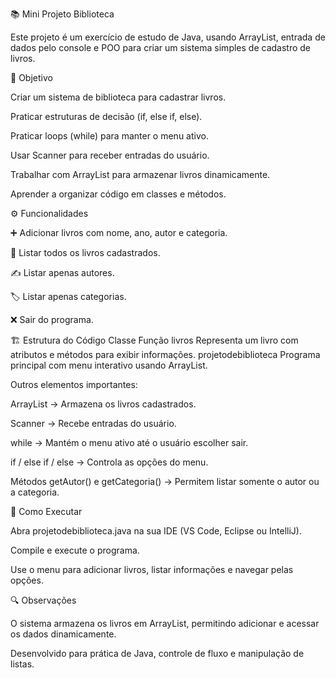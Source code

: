 📚 Mini Projeto Biblioteca

Este projeto é um exercício de estudo de Java, usando ArrayList, entrada de dados pelo console e POO para criar um sistema simples de cadastro de livros.

🎯 Objetivo

Criar um sistema de biblioteca para cadastrar livros.

Praticar estruturas de decisão (if, else if, else).

Praticar loops (while) para manter o menu ativo.

Usar Scanner para receber entradas do usuário.

Trabalhar com ArrayList para armazenar livros dinamicamente.

Aprender a organizar código em classes e métodos.

⚙️ Funcionalidades

➕ Adicionar livros com nome, ano, autor e categoria.

📖 Listar todos os livros cadastrados.

✍️ Listar apenas autores.

🏷️ Listar apenas categorias.

❌ Sair do programa.

🏗️ Estrutura do Código
Classe	Função
livros	Representa um livro com atributos e métodos para exibir informações.
projetodebiblioteca	Programa principal com menu interativo usando ArrayList.

Outros elementos importantes:

ArrayList<livros> → Armazena os livros cadastrados.

Scanner → Recebe entradas do usuário.

while → Mantém o menu ativo até o usuário escolher sair.

if / else if / else → Controla as opções do menu.

Métodos getAutor() e getCategoria() → Permitem listar somente o autor ou a categoria.

🚀 Como Executar

Abra projetodebiblioteca.java na sua IDE (VS Code, Eclipse ou IntelliJ).

Compile e execute o programa.

Use o menu para adicionar livros, listar informações e navegar pelas opções.

🔍 Observações

O sistema armazena os livros em ArrayList, permitindo adicionar e acessar os dados dinamicamente.

Desenvolvido para prática de Java, controle de fluxo e manipulação de listas.
